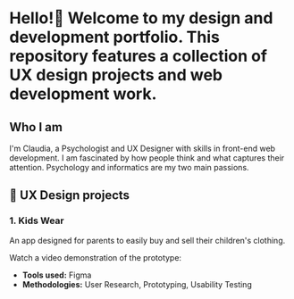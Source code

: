 # Hello!👋 Welcome to my design and development portfolio. This repository features a collection of UX design projects and web development work.
## Who I am 
I'm Claudia, a Psychologist and UX Designer with skills in front-end web development. I am fascinated by how people think and what captures their attention. Psychology and informatics are my two main passions.
## 📁 UX Design projects
### 1. Kids Wear 
An app designed for parents to easily buy and sell their children's clothing.

Watch a video demonstration of the prototype:


- **Tools used:** Figma
- **Methodologies:** User Research, Prototyping, Usability Testing
